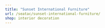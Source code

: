 ```yaml
---
title: "Sunset International Furniture"
url: /seatac/sunset-international-furniture/
shop: interior decoration
---
```

